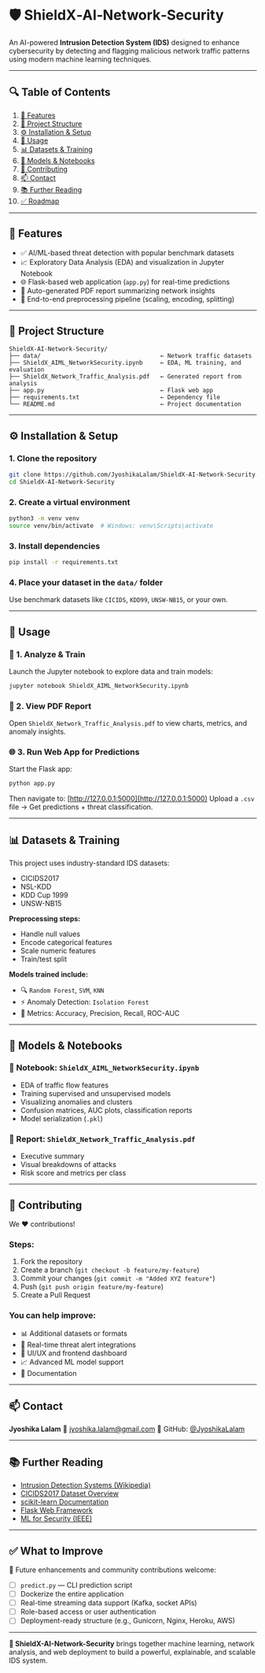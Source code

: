 # 🛡️ ShieldX‑AI‑Network‑Security

An AI-powered **Intrusion Detection System (IDS)** designed to enhance cybersecurity by detecting and flagging malicious network traffic patterns using modern machine learning techniques.

---

## 🔍 Table of Contents

1. [🌟 Features](#-features)
2. [📁 Project Structure](#-project-structure)
3. [⚙️ Installation & Setup](#-installation--setup)
4. [🚀 Usage](#-usage)
5. [📊 Datasets & Training](#-datasets--training)
6. [🧠 Models & Notebooks](#-models--notebooks)
7. [🤝 Contributing](#-contributing)
8. [📫 Contact](#-contact)
9. [📚 Further Reading](#-further-reading)
10. [✅ Roadmap](#-what-to-improve)

---

## 🌟 Features

* ✅ AI/ML-based threat detection with popular benchmark datasets
* 📈 Exploratory Data Analysis (EDA) and visualization in Jupyter Notebook
* 🌐 Flask-based web application (`app.py`) for real-time predictions
* 🧾 Auto-generated PDF report summarizing network insights
* 🔄 End-to-end preprocessing pipeline (scaling, encoding, splitting)

---

## 📁 Project Structure

```plaintext
ShieldX‑AI‑Network‑Security/
├── data/                                  ← Network traffic datasets
├── ShieldX_AIML_NetworkSecurity.ipynb     ← EDA, ML training, and evaluation
├── ShieldX_Network_Traffic_Analysis.pdf   ← Generated report from analysis
├── app.py                                 ← Flask web app
├── requirements.txt                       ← Dependency file
└── README.md                              ← Project documentation
```

---

## ⚙️ Installation & Setup

### 1. Clone the repository

```bash
git clone https://github.com/JyoshikaLalam/ShieldX-AI-Network-Security.git
cd ShieldX-AI-Network-Security
```

### 2. Create a virtual environment

```bash
python3 -m venv venv
source venv/bin/activate  # Windows: venv\Scripts\activate
```

### 3. Install dependencies

```bash
pip install -r requirements.txt
```

### 4. Place your dataset in the `data/` folder

Use benchmark datasets like `CICIDS`, `KDD99`, `UNSW-NB15`, or your own.

---

## 🚀 Usage

### 🧪 1. Analyze & Train

Launch the Jupyter notebook to explore data and train models:

```bash
jupyter notebook ShieldX_AIML_NetworkSecurity.ipynb
```

### 📄 2. View PDF Report

Open `ShieldX_Network_Traffic_Analysis.pdf` to view charts, metrics, and anomaly insights.

### 🌐 3. Run Web App for Predictions

Start the Flask app:

```bash
python app.py
```

Then navigate to: [http://127.0.0.1:5000](http://127.0.0.1:5000)
Upload a `.csv` file → Get predictions + threat classification.

---

## 📊 Datasets & Training

This project uses industry-standard IDS datasets:

* CICIDS2017
* NSL-KDD
* KDD Cup 1999
* UNSW-NB15

**Preprocessing steps:**

* Handle null values
* Encode categorical features
* Scale numeric features
* Train/test split

**Models trained include:**

* 🔍 `Random Forest`, `SVM`, `KNN`
* ⚡ Anomaly Detection: `Isolation Forest`
* 🧪 Metrics: Accuracy, Precision, Recall, ROC-AUC

---

## 🧠 Models & Notebooks

### 📘 Notebook: `ShieldX_AIML_NetworkSecurity.ipynb`

* EDA of traffic flow features
* Training supervised and unsupervised models
* Visualizing anomalies and clusters
* Confusion matrices, AUC plots, classification reports
* Model serialization (`.pkl`)

### 📝 Report: `ShieldX_Network_Traffic_Analysis.pdf`

* Executive summary
* Visual breakdowns of attacks
* Risk score and metrics per class

---

## 🤝 Contributing

We ❤️ contributions!

### Steps:

1. Fork the repository
2. Create a branch (`git checkout -b feature/my-feature`)
3. Commit your changes (`git commit -m "Added XYZ feature"`)
4. Push (`git push origin feature/my-feature`)
5. Create a Pull Request

### You can help improve:

* 📊 Additional datasets or formats
* 🚨 Real-time threat alert integrations
* 🎨 UI/UX and frontend dashboard
* 📈 Advanced ML model support
* 📜 Documentation

---

## 📫 Contact

**Jyoshika Lalam**
📧 [jyoshika.lalam@gmail.com](mailto:jyoshika.lalam@gmail.com)
🔗 GitHub: [@JyoshikaLalam](https://github.com/JyoshikaLalam)

---

## 📚 Further Reading

* [Intrusion Detection Systems (Wikipedia)](https://en.wikipedia.org/wiki/Intrusion_detection_system)
* [CICIDS2017 Dataset Overview](https://www.unb.ca/cic/datasets/ids-2017.html)
* [scikit-learn Documentation](https://scikit-learn.org/stable/)
* [Flask Web Framework](https://flask.palletsprojects.com/)
* [ML for Security (IEEE)](https://ieeexplore.ieee.org/document/)

---

## ✅ What to Improve

📌 Future enhancements and community contributions welcome:

* [ ] `predict.py` — CLI prediction script
* [ ] Dockerize the entire application
* [ ] Real-time streaming data support (Kafka, socket APIs)
* [ ] Role-based access or user authentication
* [ ] Deployment-ready structure (e.g., Gunicorn, Nginx, Heroku, AWS)

---

**🔐 ShieldX-AI-Network-Security** brings together machine learning, network analysis, and web deployment to build a powerful, explainable, and scalable IDS system.
